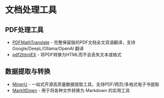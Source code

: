 # 文档处理工具

## PDF处理工具

- [PDFMathTranslate](https://github.com/Byaidu/PDFMathTranslate?tab=readme-ov-file) - 完整保留版的PDF文档全文双语翻译，支持Google/DeepL/Ollama/OpenAI 翻译
- [pdf2htmlEX](https://github.com/pdf2htmlEX/pdf2htmlEX) - 将PDF转换为HTML而不会丢失文本或格式

## 数据提取与转换

- [MinerU](https://github.com/opendatalab/MinerU/tree/master) - 一站式开源高质量数据提取工具，支持PDF/网页/多格式电子书提取
- [MarkItDown](https://github.com/microsoft/markitdown) - 用于将各种文件转换为 Markdown 的实用工具 